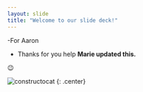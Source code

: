 ```yaml
---
layout: slide
title: "Welcome to our slide deck!"
---
```


-For Aaron 
- Thanks for you help
**Marie updated this.**

:wink:

![constructocat](https://octodex.github.com/images/constructocat2.jpg)
{: .center}
